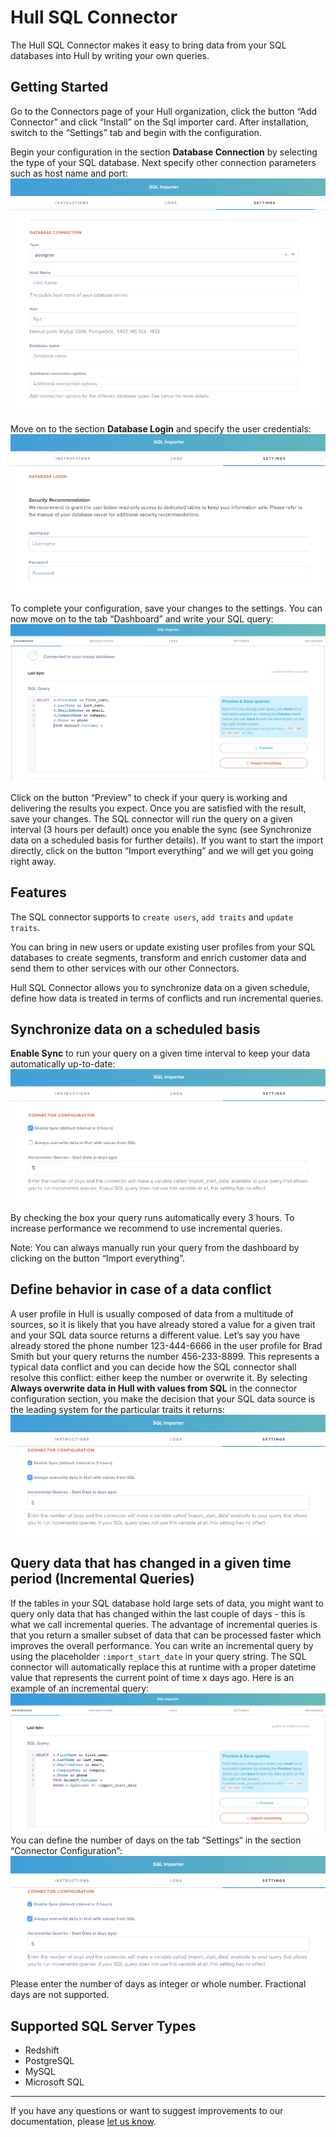 # Hull SQL Connector

The Hull SQL Connector makes it easy to bring data from your SQL databases into Hull by  writing your own queries.

## Getting Started

Go to the Connectors page of your Hull organization, click the button “Add Connector” and click “Install” on the Sql importer card. After installation, switch to the “Settings” tab and begin with the configuration.

Begin your configuration in the section **Database Connection** by selecting the type of your SQL database. Next specify other connection parameters such as host name and port:
![Getting Started Step 1](./docs/gettingstarted01.png)

Move on to the section **Database Login** and specify the user credentials:
![Getting Started Step 2](./docs/gettingstarted02.png)

To complete your configuration, save your changes to the settings. You can now move on to the tab “Dashboard” and write your SQL query:
![Getting Started Step 3](./docs/gettingstarted03.png)

Click on the button “Preview” to check if your query is working and delivering the results you expect. Once you are satisfied with the result, save your changes. The SQL connector will run the query on a given interval (3 hours per default) once you enable the sync (see Synchronize data on a scheduled basis for further details). If you want to start the import directly, click on the button “Import everything” and we will get you going right away.

## Features

The SQL connector supports to `create users`, `add traits` and `update traits`.

You can bring in new users or update existing user profiles from your SQL databases to create segments, transform and enrich customer data and send them to other services with our other Connectors.

Hull SQL Connector allows you to synchronize data on a given schedule, define how data is treated in terms of conflicts and run incremental queries.

## Synchronize data on a scheduled basis

**Enable Sync** to run your query on a given time interval to keep your data automatically up-to-date:
![Synchronize Data](./docs/syncschedule01.png)

By checking the box your query runs automatically every 3 hours. To increase performance we recommend to use incremental queries.

Note: You can always manually run your query from the dashboard by clicking on the button “Import everything”.

## Define behavior in case of a data conflict

A user profile in Hull is usually composed of data from a multitude of sources, so it is likely that you have already stored a value for a given trait and your SQL data source returns a different value. Let’s say you have already stored the phone number 123-444-6666 in the user profile for Brad Smith but your query returns the number 456-233-8899. This represents a typical data conflict and you can decide how the SQL connector shall resolve this conflict: either keep the number or overwrite it. By selecting **Always overwrite data in Hull with values from SQL** in the connector configuration section, you make the decision that your SQL data source is the leading system for the particular traits it returns:
![Handle Data Conflicts](./docs/dataconflict01.png)

## Query data that has changed in a given time period (Incremental Queries)

If the tables in your SQL database hold large sets of data, you might want to query only data that has changed within the last couple of days - this is what we call incremental queries. The advantage of incremental queries is that you return a smaller subset of data that can be processed faster which improves the overall performance. You can write an incremental query by using the placeholder `:import_start_date`  in your query string. The SQL connector will automatically replace this at runtime with a proper datetime value that represents the current point of time x days ago. Here is an example of an incremental query:
![Incremental Queries Dashboard](./docs/incrementalqueries01.png)
You can define the number of days on the tab “Settings“ in the section “Connector Configuration”:
![Incremental Queries Settings](./docs/incrementalqueries02.png)
Please enter the number of days as integer or whole number. Fractional days are not supported.

## Supported SQL Server Types

- Redshift
- PostgreSQL
- MySQL
- Microsoft SQL

---

If you have any questions or want to suggest improvements to our documentation, please [let us know](https://hull.io).